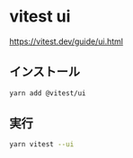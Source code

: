 # vitest ui

https://vitest.dev/guide/ui.html

## インストール

```bash
yarn add @vitest/ui
```

## 実行

```bash
yarn vitest --ui
```